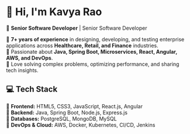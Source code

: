 # 👋 Hi, I'm Kavya Rao  
🚀 **Senior Software Developer** | Senior Software Developer

🔹 **7+ years of experience** in designing, developing, and testing enterprise applications across **Healthcare, Retail, and Finance** industries.  
🔹 Passionate about **Java, Spring Boot, Microservices, React, Angular, AWS, and DevOps**.  
🔹 Love solving complex problems, optimizing performance, and sharing tech insights.  

## 💻 Tech Stack  
🔹 **Frontend:** HTML5, CSS3, JavaScript, React.js, Angular  
🔹 **Backend:** Java, Spring Boot, Node.js, Express.js  
🔹 **Databases:** PostgreSQL, MongoDB, MySQL  
🔹 **DevOps & Cloud:** AWS, Docker, Kubernetes, CI/CD, Jenkins  

